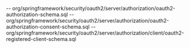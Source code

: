 


-- org/springframework/security/oauth2/server/authorization/oauth2-authorization-schema.sql
-- org/springframework/security/oauth2/server/authorization/oauth2-authorization-consent-schema.sql
-- org/springframework/security/oauth2/server/authorization/client/oauth2-registered-client-schema.sql